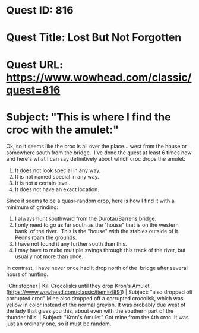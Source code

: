 # Quest ID: 816
# Quest Title: Lost But Not Forgotten
# Quest URL: https://www.wowhead.com/classic/quest=816
# Subject: "This is where I find the croc with the amulet:"
Ok, so it seems like the croc is all over the place... west from the house or somewhere south from the bridge.  I've done the quest at least 6 times now and here's what I can say definitively about which croc drops the amulet:

1. It does not look special in any way.
2. It is not named special in any way.
3. It is not a certain level.
4. It does not have an exact location.

Since it seems to be a quasi-random drop, here is how I find it with a minimum of grinding:

1. I always hunt southward from the Durotar/Barrens bridge.
2. I only need to go as far south as the "house" that is on the western bank  of the river.  This is the "house" with the stables outside of it.  Peons roam the grounds.
3. I have not found it any further south than this.
4. I may have to make multiple swings through this track of the river, but usually not more than once.

In contrast, I have never once had it drop north of the  bridge after several hours of hunting.

-Christopher | Kill Crocolisks until they drop Kron's Amulet (https://www.wowhead.com/classic/item=4891) | Subject: "also dropped off corrupted croc"
Mine also dropped off a corrupted crocolisk, which was yellow in color instead of the normal greyish. It was probably due west of the lady that gives you this, about even with the southern part of the thunder hills. | Subject: "Kron's Amulet"
Got mine from the 4th croc. It was just an ordinary one, so it must be random.
